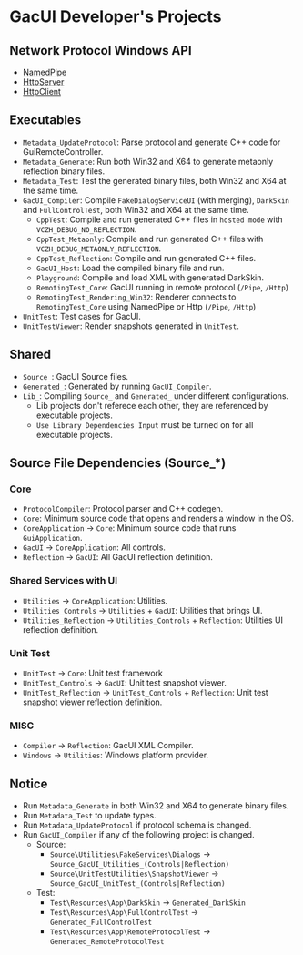 ﻿# GacUI Developer's Projects

## Network Protocol Windows API

- [NamedPipe](https://learn.microsoft.com/en-us/windows/win32/ipc/named-pipe-server-using-overlapped-i-o)
- [HttpServer](https://learn.microsoft.com/en-us/windows/win32/http/using-http-server-api)
- [HttpClient](https://learn.microsoft.com/en-us/windows/win32/winhttp/winhttp-start-page)

## Executables

- `Metadata_UpdateProtocol`: Parse protocol and generate C++ code for GuiRemoteController.
- `Metadata_Generate`: Run both Win32 and X64 to generate metaonly reflection binary files.
- `Metadata_Test`: Test the generated binary files, both Win32 and X64 at the same time.
- `GacUI_Compiler`: Compile `FakeDialogServiceUI` (with merging), `DarkSkin` and `FullControlTest`, both Win32 and X64 at the same time.
  - `CppTest`: Compile and run generated C++ files in `hosted mode` with `VCZH_DEBUG_NO_REFLECTION`.
  - `CppTest_Metaonly`: Compile and run generated C++ files with `VCZH_DEBUG_METAONLY_REFLECTION`.
  - `CppTest_Reflection`: Compile and run generated C++ files.
  - `GacUI_Host`: Load the compiled binary file and run.
  - `Playground`: Compile and load XML with generated DarkSkin.
  - `RemotingTest_Core`: GacUI running in remote protocol (`/Pipe`, `/Http`)
  - `RemotingTest_Rendering_Win32`: Renderer connects to `RemotingTest_Core` using NamedPipe or Http (`/Pipe`, `/Http`)
- `UnitTest`: Test cases for GacUI.
- `UnitTestViewer`: Render snapshots generated in `UnitTest`.

## Shared

- `Source_`: GacUI Source files.
- `Generated_`: Generated by running `GacUI_Compiler`.
- `Lib_`: Compiling `Source_` and `Generated_` under different configurations.
  - Lib projects don't referece each other, they are referenced by executable projects.
  - `Use Library Dependencies Input` must be turned on for all executable projects.

## Source File Dependencies (Source_*)

### Core

- `ProtocolCompiler`: Protocol parser and C++ codegen.
- `Core`: Minimum source code that opens and renders a window in the OS.
- `CoreApplication` -> `Core`: Minimum source code that runs `GuiApplication`.
- `GacUI` -> `CoreApplication`: All controls.
- `Reflection` -> `GacUI`: All GacUI reflection definition.

### Shared Services with UI

- `Utilities` -> `CoreApplication`: Utilities.
- `Utilities_Controls` -> `Utilities` + `GacUI`: Utilities that brings UI.
- `Utilities_Reflection` -> `Utilities_Controls` + `Reflection`: Utilities UI reflection definition.

### Unit Test

- `UnitTest` -> `Core`: Unit test framework
- `UnitTest_Controls` -> `GacUI`: Unit test snapshot viewer.
- `UnitTest_Reflection` -> `UnitTest_Controls` + `Reflection`: Unit test snapshot viewer reflection definition.

### MISC

- `Compiler` -> `Reflection`: GacUI XML Compiler.
- `Windows` -> `Utilities`: Windows platform provider.

## Notice

- Run `Metadata_Generate` in both Win32 and X64 to generate binary files.
- Run `Metadata_Test` to update types.
- Run `Metadata_UpdateProtocol` if protocol schema is changed.
- Run `GacUI_Compiler` if any of the following project is changed.
  - Source:
    - `Source\Utilities\FakeServices\Dialogs`   -> `Source_GacUI_Utilities_(Controls|Reflection)`
    - `Source\UnitTestUtilities\SnapshotViewer` -> `Source_GacUI_UnitTest_(Controls|Reflection)`
  - Test:
    - `Test\Resources\App\DarkSkin`             -> `Generated_DarkSkin`
    - `Test\Resources\App\FullControlTest`      -> `Generated_FullControlTest`
    - `Test\Resources\App\RemoteProtocolTest`   -> `Generated_RemoteProtocolTest`
